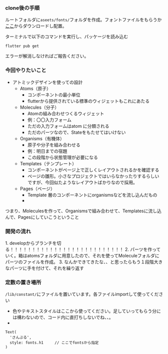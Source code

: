 ### clone後の手順
  ルートフォルダに`aseets/fonts/`フォルダを作成。フォントファイルをもらうか[ここ](https://fonts.google.com/noto/specimen/Noto+Sans+JP)からダウンロードし配置。

  ターミナルで以下のコマンドを実行し、パッケージを読み込む
  ```
  flutter pub get
  ```
  エラーが解消しなければご報告ください。

### 今回やりたいこと
- アトミックデザインを使っての設計
  - Atoms（原子）
    - コンポーネントの最小単位
    - flutterから提供されている標準のウィジェットもこれにあたる
  - Molecules（分子）
    - Atomの組み合わせつくるウィジェット
    - 例：〇〇入力フォーム
    - ただの入力フォームはatom に分類される
    - ただのパーツなので、Stateをもたせてはいけない
  - Organisms（有機体）
    - 原子や分子を組み合わせる
    - 例：明日までの宿題
    - この段階から状態管理が必要になる
  - Templates（テンプレート）
    - コンポーネントがページ上で正しくレイアウトされるかを確認する
    - ページの雛形。小さなプロジェクトではいらなかったりするらしいですが、今回似たようなレイアウトばかりなので採用。
  - Pages（ページ）
    - Template 層のコンポーネントにorganismsなどを流し込んだもの
    - 
     
つまり、Moleculesを作って、Organismsで組み合わせて、Templatesに流し込んで、Pagesにしていこうということ

### 開発の流れ
1\. developからブランチを切る！！！！！！！！！！！！！！！！！！！！！！！！！！
2\. パーツを作っていく。箱はatomsフォルダに用意したので、それを使ってMoleculeフォルダにパーツのファイルを作成。
3\. なんかできてきたな、、と思ったらもう１段階大きなパーツに手を付けて、それを繰り返す

### 定数の置き場所 
`/lib/constant/`にファイルを置いています。各ファイルimportして使ってください
  - 色やテキストスタイルはここから使ってください。足していってもらう分には構わないので、コード内に直打ちしないでね、、。
  - 
  ```
  Text(
    'さんぷる',
    style: fonts.h1     // ここでfontsから指定
  )
  ```


